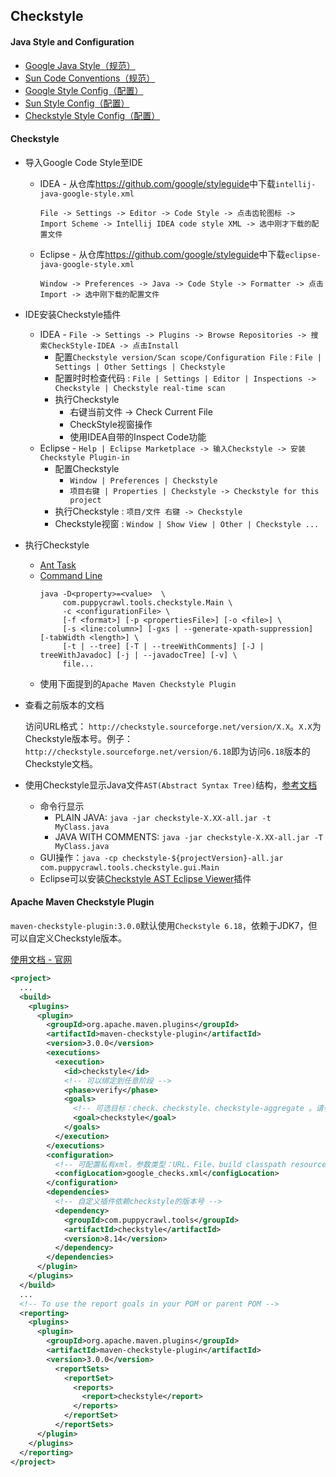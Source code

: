 ## Checkstyle

#### Java Style and Configuration 

* [Google Java Style（规范）](http://checkstyle.sourceforge.net/reports/google-java-style-20170228.html)
* [Sun Code Conventions（规范）](http://www.oracle.com/technetwork/java/javase/documentation/codeconvtoc-136057.html)
* [Google Style Config（配置）](https://github.com/checkstyle/checkstyle/blob/master/src/main/resources/google_checks.xml)
* [Sun Style Config（配置）](https://github.com/checkstyle/checkstyle/blob/master/src/main/resources/sun_checks.xml)
* [Checkstyle Style Config（配置）](https://github.com/checkstyle/checkstyle/blob/master/config/checkstyle_checks.xml)

#### Checkstyle

* 导入Google Code Style至IDE
    * IDEA - 从仓库<https://github.com/google/styleguide>中下载`intellij-java-google-style.xml`
    
        `File -> Settings -> Editor -> Code Style -> 点击齿轮图标 -> Import Scheme -> Intellij IDEA code style XML -> 选中刚才下载的配置文件`
    
    * Eclipse - 从仓库<https://github.com/google/styleguide>中下载`eclipse-java-google-style.xml`
    
        `Window -> Preferences -> Java -> Code Style -> Formatter -> 点击Import -> 选中刚下载的配置文件`

* IDE安装Checkstyle插件
    * IDEA - `File -> Settings -> Plugins -> Browse Repositories -> 搜索CheckStyle-IDEA -> 点击Install`
        * 配置`Checkstyle version/Scan scope/Configuration File` : `File | Settings | Other Settings | Checkstyle`
        * 配置时时检查代码 : `File | Settings | Editor | Inspections -> Checkstyle | Checkstyle real-time scan`
        * 执行Checkstyle
            * 右键当前文件 -> Check Current File
            * CheckStyle视窗操作
            * 使用IDEA自带的Inspect Code功能
    * Eclipse - `Help | Eclipse Marketplace -> 输入Checkstyle -> 安装Checkstyle Plugin-in`
        * 配置Checkstyle
            * `Window | Preferences | Checkstyle`
            * `项目右键 | Properties | Checkstyle -> Checkstyle for this project`
        * 执行Checkstyle : `项目/文件 右键 -> Checkstyle`
        * Checkstyle视窗 : `Window | Show View | Other | Checkstyle ...`

* 执行Checkstyle
  * [Ant Task](http://checkstyle.sourceforge.net/anttask.html)
  * [Command Line](http://checkstyle.sourceforge.net/cmdline.html)
    ```
    java -D<property>=<value>  \
         com.puppycrawl.tools.checkstyle.Main \
         -c <configurationFile> \
         [-f <format>] [-p <propertiesFile>] [-o <file>] \
         [-s <line:column>] [-gxs | --generate-xpath-suppression] [-tabWidth <length>] \
         [-t | --tree] [-T | --treeWithComments] [-J | treeWithJavadoc] [-j | --javadocTree] [-v] \
         file...
    ```
  * 使用下面提到的`Apache Maven Checkstyle Plugin`

* 查看之前版本的文档

    访问URL格式： `http://checkstyle.sourceforge.net/version/X.X`。`X.X`为Checkstyle版本号。例子：
    ` http://checkstyle.sourceforge.net/version/6.18`即为访问`6.18`版本的Checkstyle文档。

* 使用Checkstyle显示Java文件`AST(Abstract Syntax Tree)`结构，[参考文档](http://checkstyle.sourceforge.net/writingchecks.html#Tool_to_print_Java_tree_structure)
    
    * 命令行显示
        * PLAIN JAVA: `java -jar checkstyle-X.XX-all.jar -t MyClass.java`
        * JAVA WITH COMMENTS: `java -jar checkstyle-X.XX-all.jar -T MyClass.java`
    * GUI操作：`java -cp checkstyle-${projectVersion}-all.jar com.puppycrawl.tools.checkstyle.gui.Main`
    * Eclipse可以安装[Checkstyle AST Eclipse Viewer](https://github.com/sevntu-checkstyle/checkstyle-ast-eclipse-viewer)插件
    
#### Apache Maven Checkstyle Plugin
    
`maven-checkstyle-plugin:3.0.0`默认使用`Checkstyle 6.18`，依赖于JDK7，但可以自定义Checkstyle版本。

[使用文档 - 官网](http://maven.apache.org/components/plugins/maven-checkstyle-plugin/usage.html)

```xml
<project>
  ...
  <build>
    <plugins>
      <plugin>
        <groupId>org.apache.maven.plugins</groupId>
        <artifactId>maven-checkstyle-plugin</artifactId>
        <version>3.0.0</version>
        <executions>
          <execution>
            <id>checkstyle</id>
            <!-- 可以绑定到任意阶段 -->
            <phase>verify</phase>
            <goals>
              <!-- 可选目标：check、checkstyle、checkstyle-aggregate 。请参考文档-->
              <goal>checkstyle</goal>
            </goals>
          </execution>
        </executions>
        <configuration>
          <!-- 可配置私有xml，参数类型：URL、File、build classpath resource -->
          <configLocation>google_checks.xml</configLocation>
        </configuration>
        <dependencies>
          <!-- 自定义插件依赖checkstyle的版本号 -->
          <dependency>
            <groupId>com.puppycrawl.tools</groupId>
            <artifactId>checkstyle</artifactId>
            <version>8.14</version>
          </dependency>
        </dependencies>
      </plugin>
    </plugins>
  </build>
  ...
  <!-- To use the report goals in your POM or parent POM -->
  <reporting>
    <plugins>
      <plugin>
        <groupId>org.apache.maven.plugins</groupId>
        <artifactId>maven-checkstyle-plugin</artifactId>
        <version>3.0.0</version>
          <reportSets>
            <reportSet>
              <reports>
                <report>checkstyle</report>
              </reports>
            </reportSet>
          </reportSets>
      </plugin>
    </plugins>
  </reporting>
</project>
```
